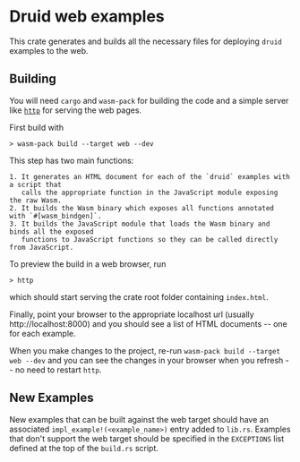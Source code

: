 # Druid web examples

This crate generates and builds all the necessary files for deploying `druid` examples to the web.

## Building

You will need `cargo` and `wasm-pack` for building the code and a simple
server like [`http`](https://crates.io/crates/https) for serving the web pages.

First build with

```
> wasm-pack build --target web --dev
```

This step has two main functions:

    1. It generates an HTML document for each of the `druid` examples with a script that
       calls the appropriate function in the JavaScript module exposing the raw Wasm.
    2. It builds the Wasm binary which exposes all functions annotated with `#[wasm_bindgen]`.
    3. It builds the JavaScript module that loads the Wasm binary and binds all the exposed
       functions to JavaScript functions so they can be called directly from JavaScript.

To preview the build in a web browser, run

```
> http
```

which should start serving the crate root folder containing `index.html`.

Finally, point your browser to the appropriate localhost url (usually http://localhost:8000) and you
should see a list of HTML documents -- one for each example.

When you make changes to the project, re-run `wasm-pack build --target web --dev` and you can
see the changes in your browser when you refresh -- no need to restart `http`.

## New Examples

New examples that can be built against the web target should have an associated
`impl_example!(<example_name>)` entry added to `lib.rs`. Examples that don't
support the web target should be specified in the `EXCEPTIONS` list defined
at the top of the `build.rs` script.

